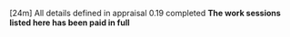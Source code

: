 [24m] All details defined in appraisal 0.19 completed
**The work sessions listed here has been paid in full**